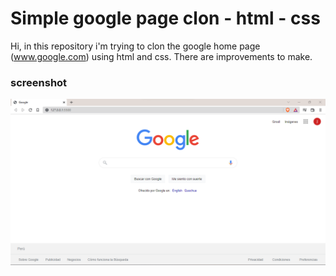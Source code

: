 # Simple google page clon - html - css

Hi, in this repository i'm trying to clon the google home page (www.google.com) using html and css.
There are improvements to make.

### screenshot
![result's screenshot](desafio_google_clon.png)